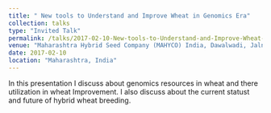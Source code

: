 ```yaml
---
title: " New tools to Understand and Improve Wheat in Genomics Era"
collection: talks
type: "Invited Talk"
permalink: /talks/2017-02-10-New-tools-to-Understand-and-Improve-Wheat-in-Genomics-Era
venue: "Maharashtra Hybrid Seed Company (MAHYCO) India, Dawalwadi, Jalna"
date: 2017-02-10
location: "Maharashtra, India"
---
```


In this presentation I discuss about genomics resources in wheat and there utilization in wheat Improvement. I also discuss about the current statust and future of hybrid wheat breeding.
